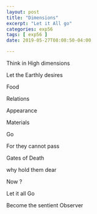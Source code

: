 ```yaml
---
layout: post
title: "Dimensions"
excerpt: "Let it All go"
categories: exp56
tags: [ exp56 ]
date: 2019-05-27T08:08:50-04:00

---
```


Think in High dimensions

Let the Earthly desires

Food

Relations

Appearance

Materials

Go

For they cannot pass

Gates of Death

why hold them dear

Now ?

Let it all Go

Become the sentient Observer
